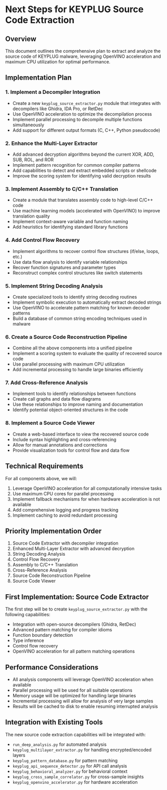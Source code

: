 # Next Steps for KEYPLUG Source Code Extraction

## Overview

This document outlines the comprehensive plan to extract and analyze the source code of KEYPLUG malware, leveraging OpenVINO acceleration and maximum CPU utilization for optimal performance.

## Implementation Plan

### 1. Implement a Decompiler Integration

- Create a new `keyplug_source_extractor.py` module that integrates with decompilers like Ghidra, IDA Pro, or RetDec
- Use OpenVINO acceleration to optimize the decompilation process
- Implement parallel processing to decompile multiple functions simultaneously
- Add support for different output formats (C, C++, Python pseudocode)

### 2. Enhance the Multi-Layer Extractor

- Add advanced decryption algorithms beyond the current XOR, ADD, SUB, ROL, and ROR
- Implement pattern recognition for common compiler patterns
- Add capabilities to detect and extract embedded scripts or shellcode
- Improve the scoring system for identifying valid decryption results

### 3. Implement Assembly to C/C++ Translation

- Create a module that translates assembly code to high-level C/C++ code
- Use machine learning models (accelerated with OpenVINO) to improve translation quality
- Implement context-aware variable and function naming
- Add heuristics for identifying standard library functions

### 4. Add Control Flow Recovery

- Implement algorithms to recover control flow structures (if/else, loops, etc.)
- Use data flow analysis to identify variable relationships
- Recover function signatures and parameter types
- Reconstruct complex control structures like switch statements

### 5. Implement String Decoding Analysis

- Create specialized tools to identify string decoding routines
- Implement symbolic execution to automatically extract decoded strings
- Use OpenVINO to accelerate pattern matching for known decoder patterns
- Build a database of common string encoding techniques used in malware

### 6. Create a Source Code Reconstruction Pipeline

- Combine all the above components into a unified pipeline
- Implement a scoring system to evaluate the quality of recovered source code
- Use parallel processing with maximum CPU utilization
- Add incremental processing to handle large binaries efficiently

### 7. Add Cross-Reference Analysis

- Implement tools to identify relationships between functions
- Create call graphs and data flow diagrams
- Use these relationships to improve naming and documentation
- Identify potential object-oriented structures in the code

### 8. Implement a Source Code Viewer

- Create a web-based interface to view the recovered source code
- Include syntax highlighting and cross-referencing
- Allow for manual annotations and corrections
- Provide visualization tools for control flow and data flow

## Technical Requirements

For all components above, we will:

1. Leverage OpenVINO acceleration for all computationally intensive tasks
2. Use maximum CPU cores for parallel processing
3. Implement fallback mechanisms for when hardware acceleration is not available
4. Add comprehensive logging and progress tracking
5. Implement caching to avoid redundant processing

## Priority Implementation Order

1. Source Code Extractor with decompiler integration
2. Enhanced Multi-Layer Extractor with advanced decryption
3. String Decoding Analysis
4. Control Flow Recovery
5. Assembly to C/C++ Translation
6. Cross-Reference Analysis
7. Source Code Reconstruction Pipeline
8. Source Code Viewer

## First Implementation: Source Code Extractor

The first step will be to create `keyplug_source_extractor.py` with the following capabilities:

- Integration with open-source decompilers (Ghidra, RetDec)
- Advanced pattern matching for compiler idioms
- Function boundary detection
- Type inference
- Control flow recovery
- OpenVINO acceleration for all pattern matching operations

## Performance Considerations

- All analysis components will leverage OpenVINO acceleration when available
- Parallel processing will be used for all suitable operations
- Memory usage will be optimized for handling large binaries
- Incremental processing will allow for analysis of very large samples
- Results will be cached to disk to enable resuming interrupted analysis

## Integration with Existing Tools

The new source code extraction capabilities will be integrated with:

- `run_deep_analysis.py` for automated analysis
- `keyplug_multilayer_extractor.py` for handling encrypted/encoded layers
- `keyplug_pattern_database.py` for pattern matching
- `keyplug_api_sequence_detector.py` for API call analysis
- `keyplug_behavioral_analyzer.py` for behavioral context
- `keyplug_cross_sample_correlator.py` for cross-sample insights
- `keyplug_openvino_accelerator.py` for hardware acceleration
